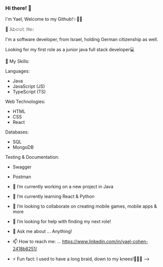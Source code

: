 ### Hi there! 👋 

I'm Yael, Welcome to my Github!✨🎤🚀

📖 𝙰𝚋𝚘𝚞𝚝 𝙼𝚎:

I'm a software developer, from Israel, holding German citizenship as well.

Looking for my first role as a junior java full stack developer💻

🚀 My Skills:

Languages:
 - Java
 - JavaScript (JS)
 - TypeScript (TS)

Web Technologies:
 - HTML
 - CSS
 - React

Databases:
 - SQL
 - MongoDB

Testing & Documentation: 
- Swagger
- Postman


- 🔭 I’m currently working on a new project in Java
- 🌱 I’m currently learning React & Python
- 👯 I’m looking to collaborate on creating mobile games, mobile apps & more 
- 🤔 I’m looking for help with finding my next role!
- 💬 Ask me about ... Anything!
- 📫 How to reach me: ... https://www.linkedin.com/in/yael-cohen-2418b8251/
- ⚡ Fun fact: I used to have a long braid, down to my knees!💇🏽🧏
-->

  
